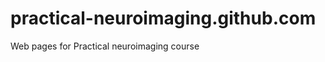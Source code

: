 practical-neuroimaging.github.com
=================================

Web pages for Practical neuroimaging course